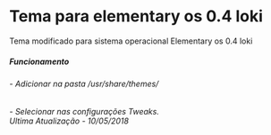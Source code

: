<h1>Tema para elementary os 0.4 loki</h1>
Tema modificado para sistema operacional Elementary os 0.4 loki

<h5>Funcionamento</h5>
<h6> - Adicionar na pasta /usr/share/themes/</h6>
<h6> - Selecionar nas configurações Tweaks.<br/>
Ultima Atualização - 10/05/2018 </h6>
